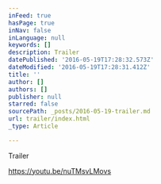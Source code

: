 ```yaml
---
inFeed: true
hasPage: true
inNav: false
inLanguage: null
keywords: []
description: Trailer
datePublished: '2016-05-19T17:28:32.573Z'
dateModified: '2016-05-19T17:28:31.412Z'
title: ''
author: []
authors: []
publisher: null
starred: false
sourcePath: _posts/2016-05-19-trailer.md
url: trailer/index.html
_type: Article

---
```

Trailer

https://youtu.be/nuTMsvLMovs